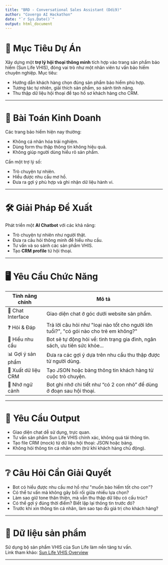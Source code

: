 ```yaml
---
title: "BRD - Conversational Sales Assistant (Ddi9)"
author: "Covergo AI Hackathon"
date: "`r Sys.Date()`"
output: html_document
---
```


# 🎯 Mục Tiêu Dự Án

Xây dựng một **trợ lý hội thoại thông minh** tích hợp vào trang sản phẩm bảo hiểm (Sun Life VHIS), đóng vai trò như một nhân viên tư vấn bảo hiểm chuyên nghiệp. Mục tiêu:

- Hướng dẫn khách hàng chọn đúng sản phẩm bảo hiểm phù hợp.
- Tương tác tự nhiên, giải thích sản phẩm, so sánh tính năng.
- Thu thập dữ liệu hội thoại để tạo hồ sơ khách hàng cho CRM.

---

# 🧠 Bài Toán Kinh Doanh

Các trang bảo hiểm hiện nay thường:
- Không cá nhân hóa trải nghiệm.
- Dùng form thu thập thông tin không hiệu quả.
- Không giúp người dùng hiểu rõ sản phẩm.

Cần một trợ lý số:
- Trò chuyện tự nhiên.
- Hiểu được nhu cầu mơ hồ.
- Đưa ra gợi ý phù hợp và ghi nhận dữ liệu hành vi.

---

# 🛠️ Giải Pháp Đề Xuất

Phát triển một **AI Chatbot** với các khả năng:

- Trò chuyện tự nhiên như người thật.
- Đưa ra câu hỏi thông minh để hiểu nhu cầu.
- Tư vấn và so sánh các sản phẩm VHIS.
- Tạo **CRM profile** từ hội thoại.

---

# 🖥️ Yêu Cầu Chức Năng

| Tính năng chính | Mô tả |
|------------------|-------|
| 💬 Chat Interface | Giao diện chat ở góc dưới website sản phẩm. |
| ❓ Hỏi & Đáp | Trả lời câu hỏi như "loại nào tốt cho người lớn tuổi?", "có gói nào cho trẻ em không?" |
| 🎯 Hiểu nhu cầu | Bot sẽ tự động hỏi về: tình trạng gia đình, ngân sách, ưu tiên sức khỏe... |
| 📊 Gợi ý sản phẩm | Đưa ra các gợi ý dựa trên nhu cầu thu thập được từ người dùng. |
| 📝 Xuất dữ liệu CRM | Tạo JSON hoặc bảng thông tin khách hàng từ cuộc trò chuyện. |
| 🧠 Nhớ ngữ cảnh | Bot ghi nhớ chi tiết như “có 2 con nhỏ” để dùng ở đoạn sau hội thoại. |

---

# 📌 Yêu Cầu Output

- Giao diện chat dễ sử dụng, trực quan.
- Tư vấn sản phẩm Sun Life VHIS chính xác, không quá tải thông tin.
- Tạo file CRM (mock) từ dữ liệu hội thoại: JSON hoặc bảng.
- Không hỏi thông tin cá nhân sớm (trừ khi khách hàng chủ động).

---

# ❔ Câu Hỏi Cần Giải Quyết

- Bot có hiểu được nhu cầu mơ hồ như "muốn bảo hiểm tốt cho con"?  
- Có thể tư vấn mà không gây bối rối giữa nhiều lựa chọn?  
- Làm sao giữ tone thân thiện, mà vẫn thu thập dữ liệu có cấu trúc?  
- Có thể gợi ý đúng thời điểm? Biết lặp lại thông tin trước đó?  
- Trước khi xin thông tin cá nhân, làm sao tạo đủ giá trị cho khách hàng?

---

# 🔗 Dữ liệu sản phẩm

Sử dụng bộ sản phẩm VHIS của Sun Life làm nền tảng tư vấn.  
Link tham khảo: [Sun Life VHIS Overview](#)

---
